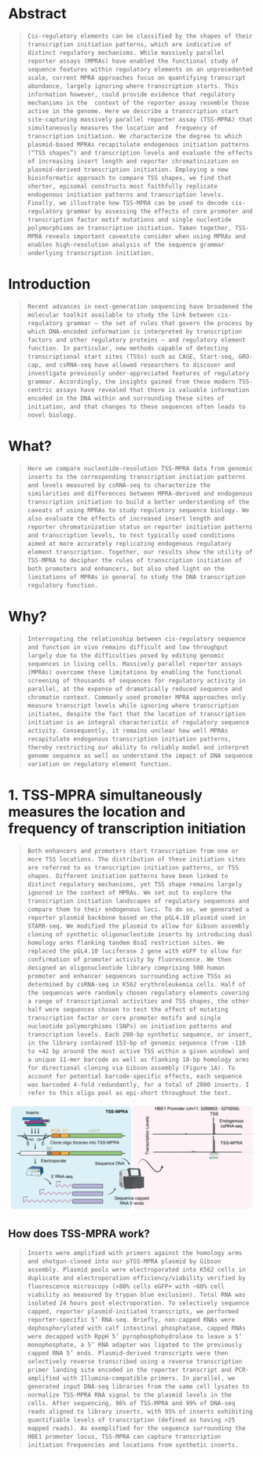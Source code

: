 # Abstract

> ```Cis-regulatory elements can be classified by the shapes of their transcription initiation patterns, which are indicative of distinct regulatory mechanisms. While massively parallel reporter assays (MPRAs) have enabled the functional study of sequence features within regulatory elements on an unprecedented  scale, current MPRA approaches focus on quantifying transcript abundance, largely ignoring where transcription starts. This information however, could provide evidence that regulatory mechanisms in the  context of the reporter assay resemble those active in the genome. Here we describe a transcription start site-capturing massively parallel reporter assay (TSS-MPRA) that simultaneously measures the location and  frequency of transcription initiation. We characterize the degree to which plasmid-based MPRAs recapitulate endogenous initiation patterns (“TSS shapes”) and transcription levels and evaluate the effects of increasing insert length and reporter chromatinization on plasmid-derived transcription initiation. Employing a new bioinformatic approach to compare TSS shapes, we find that shorter, episomal constructs most faithfully replicate endogenous initiation patterns and transcription levels. Finally, we illustrate how TSS-MPRA can be used to decode cis-regulatory grammar by assessing the effects of core promoter and transcription factor motif mutations and single nucleotide polymorphisms on transcription initiation. Taken together, TSS-MPRA reveals important caveatsto consider when using MPRAs and enables high-resolution analysis of the sequence grammar underlying transcription initiation.```

# Introduction

> ```Recent advances in next-generation sequencing have broadened the molecular toolkit available to study the link between cis-regulatory grammar — the set of rules that govern the process by which DNA-encoded information is interpreted by transcription factors and other regulatory proteins — and regulatory element function. In particular, new methods capable of detecting transcriptional start sites (TSSs) such as CAGE, Start-seq, GRO-cap, and csRNA-seq have allowed researchers to discover and investigate previously under-appreciated features of regulatory grammar. Accordingly, the insights gained from these modern TSS-centric assays have revealed that there is valuable information encoded in the DNA within and surrounding these sites of initiation, and that changes to these sequences often leads to novel biology.```

# What?

> ```Here we compare nucleotide-resolution TSS-MPRA data from genomic inserts to the corresponding transcription initiation patterns and levels measured by csRNA-seq to characterize the similarities and differences between MPRA-derived and endogenous transcription initiation to build a better understanding of the caveats of using MPRAs to study regulatory sequence biology. We also evaluate the effects of increased insert length and reporter chromatinization status on reporter initiation patterns and transcription levels, to test typically used conditions aimed at more accurately replicating endogenous regulatory element transcription. Together, our results show the utility of TSS-MPRA to decipher the rules of transcription initiation of both promoters and enhancers, but also shed light on the limitations of MPRAs in general to study the DNA transcription regulatory function.```

# Why?

> ```Interrogating the relationship between cis-regulatory sequence and function in vivo remains difficult and low throughput largely due to the difficulties posed by editing genomic sequences in living cells. Massively parallel reporter assays (MPRAs) overcome these limitations by enabling the functional screening of thousands of sequences for regulatory activity in parallel, at the expense of dramatically reduced sequence and chromatin context. Commonly used promoter MPRA approaches only measure transcript levels while ignoring where transcription initiates, despite the fact that the location of transcription initiation is an integral characteristic of regulatory sequence activity. Consequently, it remains unclear how well MPRAs recapitulate endogenous transcription initiation patterns, thereby restricting our ability to reliably model and interpret genome sequence as well as understand the impact of DNA sequence variation on regulatory element function.```

# 1. TSS-MPRA simultaneously measures the location and frequency of transcription initiation

> ```Both enhancers and promoters start transcription from one or more TSS locations. The distribution of these initiation sites are referred to as transcription initiation patterns, or TSS shapes. Different initiation patterns have been linked to distinct regulatory mechanisms, yet TSS shape remains largely ignored in the context of MPRAs. We set out to explore the transcription initiation landscapes of regulatory sequences and compare them to their endogenous loci. To do so, we generated a reporter plasmid backbone based on the pGL4.10 plasmid used in STARR-seq. We modified the plasmid to allow for Gibson assembly cloning of synthetic oligonucleotide inserts by introducing dual homology arms flanking tandem BsaI restriction sites. We replaced the pGL4.10 luciferase 2 gene with eGFP to allow for confirmation of promoter activity by fluorescence. We then designed an oligonucleotide library comprising 500 human promoter and enhancer sequences surrounding active TSSs as determined by csRNA-seq in K562 erythroleukemia cells. Half of the sequences were randomly chosen regulatory elements covering a range of transcriptional activities and TSS shapes, the other half were sequences chosen to test the effect of mutating transcription factor or core promoter motifs and single nucleotide polymorphisms (SNPs) on initiation patterns and transcription levels. Each 200-bp synthetic sequence, or insert, in the library contained 153-bp of genomic sequence (from -110 to +42 bp around the most active TSS within a given window) and a unique 11-mer barcode as well as flanking 18-bp homology arms for directional cloning via Gibson assembly (Figure 1A). To account for potential barcode-specific effects, each sequence was barcoded 4-fold redundantly, for a total of 2000 inserts. I refer to this oligo pool as epi-short throughout the text.```

 <p align="center">
    <img src="https://github.com/c-guzman/keystone_conference/blob/gh-pages/fig1-1.png" alt="Fig1-1">
 </p>

## How does TSS-MPRA work?

> ```Inserts were amplified with primers against the homology arms and shotgun-cloned into our pTSS-MPRA plasmid by Gibson assembly. Plasmid pools were electroporated into K562 cells in duplicate and electroporation efficiency/viability verified by fluorescence microscopy (>80% cells eGFP+ with ~60% cell viability as measured by trypan blue exclusion). Total RNA was isolated 24 hours post electroporation. To selectively sequence capped, reporter plasmid-initiated transcripts, we performed reporter-specific 5’ RNA-seq. Briefly, non-capped RNAs were dephosphorylated with calf intestinal phosphatase, capped RNAs were decapped with RppH 5’ pyrophosphohydrolase to leave a 5’ monophosphate, a 5’ RNA adapter was ligated to the previously capped RNA 5’ ends. Plasmid-derived transcripts were then selectively reverse transcribed using a reverse transcription primer landing site encoded in the reporter transcript and PCR-amplified with Illumina-compatible primers. In parallel, we generated input DNA-seq libraries from the same cell lysates to normalize TSS-MPRA RNA signal to the plasmid levels in the cells. After sequencing, 96% of TSS-MPRA and 99% of DNA-seq reads aligned to library inserts, with 95% of inserts exhibiting quantifiable levels of transcription (defined as having >25 mapped reads). As exemplified for the sequence surrounding the HBE1 promoter locus, TSS-MPRA can capture transcription initiation frequencies and locations from synthetic inserts.```
